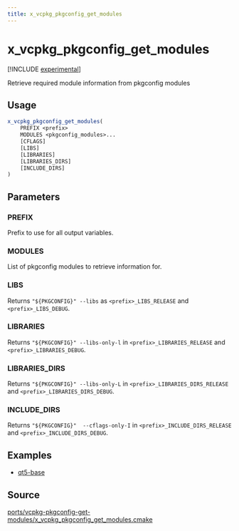 ```yaml
---
title: x_vcpkg_pkgconfig_get_modules
---
```


# x_vcpkg_pkgconfig_get_modules

[!INCLUDE [experimental](../../../includes/experimental.md)]

Retrieve required module information from pkgconfig modules

## Usage
```cmake
x_vcpkg_pkgconfig_get_modules(
    PREFIX <prefix>
    MODULES <pkgconfig_modules>...
    [CFLAGS]
    [LIBS]
    [LIBRARIES]
    [LIBRARIES_DIRS]
    [INCLUDE_DIRS]
)
```

## Parameters

### PREFIX
Prefix to use for all output variables.

### MODULES
List of pkgconfig modules to retrieve information for.

### LIBS
Returns `"${PKGCONFIG}" --libs` as `<prefix>_LIBS_RELEASE` and `<prefix>_LIBS_DEBUG`.

### LIBRARIES
Returns `"${PKGCONFIG}" --libs-only-l` in `<prefix>_LIBRARIES_RELEASE` and `<prefix>_LIBRARIES_DEBUG`.

### LIBRARIES_DIRS
Returns `"${PKGCONFIG}" --libs-only-L` in `<prefix>_LIBRARIES_DIRS_RELEASE` and `<prefix>_LIBRARIES_DIRS_DEBUG`.

### INCLUDE_DIRS
Returns `"${PKGCONFIG}"  --cflags-only-I` in `<prefix>_INCLUDE_DIRS_RELEASE` and `<prefix>_INCLUDE_DIRS_DEBUG`.

## Examples

* [qt5-base](https://github.com/microsoft/vcpkg/blob/master/ports/qt5-base/portfile.cmake)

## Source
[ports/vcpkg-pkgconfig-get-modules/x\_vcpkg\_pkgconfig\_get\_modules.cmake](https://github.com/Microsoft/vcpkg/blob/master/ports/vcpkg-pkgconfig-get-modules/x_vcpkg_pkgconfig_get_modules.cmake)
